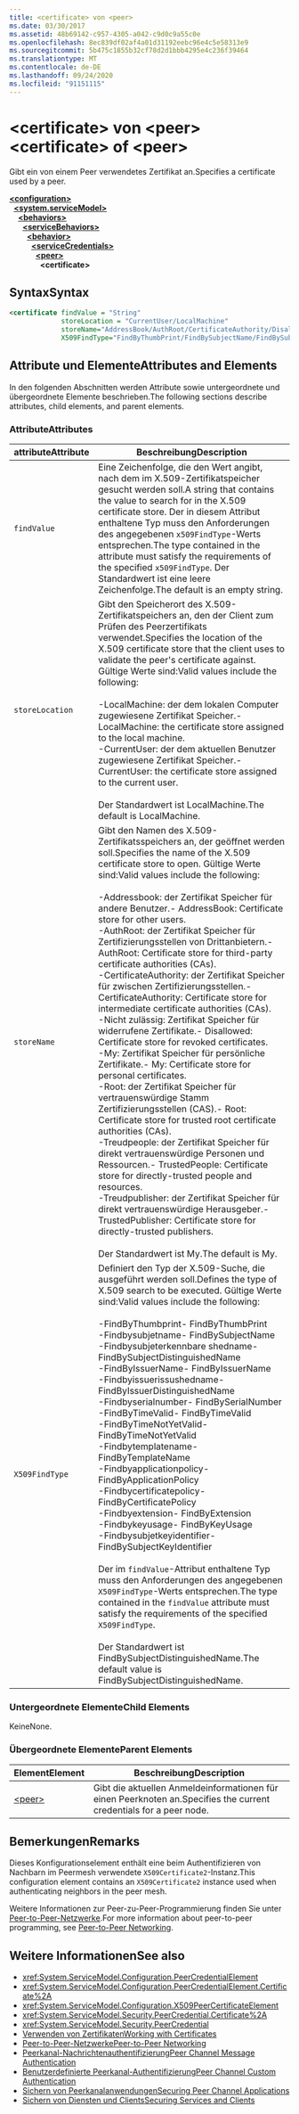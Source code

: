 ```yaml
---
title: <certificate> von <peer>
ms.date: 03/30/2017
ms.assetid: 48b69142-c957-4305-a042-c9d0c9a55c0e
ms.openlocfilehash: 8ec839df02af4a01d31192eebc96e4c5e58313e9
ms.sourcegitcommit: 5b475c1855b32cf78d2d1bbb4295e4c236f39464
ms.translationtype: MT
ms.contentlocale: de-DE
ms.lasthandoff: 09/24/2020
ms.locfileid: "91151115"
---
```

# <a name="certificate-of-peer"></a><span data-ttu-id="06ce7-102">\<certificate> von \<peer></span><span class="sxs-lookup"><span data-stu-id="06ce7-102">\<certificate> of \<peer></span></span>

<span data-ttu-id="06ce7-103">Gibt ein von einem Peer verwendetes Zertifikat an.</span><span class="sxs-lookup"><span data-stu-id="06ce7-103">Specifies a certificate used by a peer.</span></span>  
  
[**\<configuration>**](../configuration-element.md)\
&nbsp;&nbsp;[**\<system.serviceModel>**](system-servicemodel.md)\
&nbsp;&nbsp;&nbsp;&nbsp;[**\<behaviors>**](behaviors.md)\
&nbsp;&nbsp;&nbsp;&nbsp;&nbsp;&nbsp;[**\<serviceBehaviors>**](servicebehaviors.md)\
&nbsp;&nbsp;&nbsp;&nbsp;&nbsp;&nbsp;&nbsp;&nbsp;[**\<behavior>**](behavior-of-servicebehaviors.md)\
&nbsp;&nbsp;&nbsp;&nbsp;&nbsp;&nbsp;&nbsp;&nbsp;&nbsp;&nbsp;[**\<serviceCredentials>**](servicecredentials.md)\
&nbsp;&nbsp;&nbsp;&nbsp;&nbsp;&nbsp;&nbsp;&nbsp;&nbsp;&nbsp;&nbsp;&nbsp;[**\<peer>**](peer-of-servicecredentials.md)\
&nbsp;&nbsp;&nbsp;&nbsp;&nbsp;&nbsp;&nbsp;&nbsp;&nbsp;&nbsp;&nbsp;&nbsp;&nbsp;&nbsp;**\<certificate>**  
  
## <a name="syntax"></a><span data-ttu-id="06ce7-104">Syntax</span><span class="sxs-lookup"><span data-stu-id="06ce7-104">Syntax</span></span>  
  
```xml  
<certificate findValue = "String"
             storeLocation = "CurrentUser/LocalMachine"
             storeName="AddressBook/AuthRoot/CertificateAuthority/Disallowed/My/Root/TrustedPeople/TrustedPublisher"
             X509FindType="FindByThumbPrint/FindBySubjectName/FindBySubjectDistinguishedName/FindByIssuerName/FindByIssuerDistinguishedName/FindBySerialNumber/FindByTimeValid/FindByTimeNotYetValid/FindByTemplateName/FindByApplicationPolicy/FindByCertificatePolicy/FindByExtension/FindByKeyUsage/FindBySubjectKeyIdentifier" />
```  
  
## <a name="attributes-and-elements"></a><span data-ttu-id="06ce7-105">Attribute und Elemente</span><span class="sxs-lookup"><span data-stu-id="06ce7-105">Attributes and Elements</span></span>  

 <span data-ttu-id="06ce7-106">In den folgenden Abschnitten werden Attribute sowie untergeordnete und übergeordnete Elemente beschrieben.</span><span class="sxs-lookup"><span data-stu-id="06ce7-106">The following sections describe attributes, child elements, and parent elements.</span></span>  
  
### <a name="attributes"></a><span data-ttu-id="06ce7-107">Attribute</span><span class="sxs-lookup"><span data-stu-id="06ce7-107">Attributes</span></span>  
  
|<span data-ttu-id="06ce7-108">attribute</span><span class="sxs-lookup"><span data-stu-id="06ce7-108">Attribute</span></span>|<span data-ttu-id="06ce7-109">Beschreibung</span><span class="sxs-lookup"><span data-stu-id="06ce7-109">Description</span></span>|  
|---------------|-----------------|  
|`findValue`|<span data-ttu-id="06ce7-110">Eine Zeichenfolge, die den Wert angibt, nach dem im X.509-Zertifikatspeicher gesucht werden soll.</span><span class="sxs-lookup"><span data-stu-id="06ce7-110">A string that contains the value to search for in the X.509 certificate store.</span></span> <span data-ttu-id="06ce7-111">Der in diesem Attribut enthaltene Typ muss den Anforderungen des angegebenen `x509FindType`-Werts entsprechen.</span><span class="sxs-lookup"><span data-stu-id="06ce7-111">The type contained in the attribute must satisfy the requirements of the specified `x509FindType`.</span></span> <span data-ttu-id="06ce7-112">Der Standardwert ist eine leere Zeichenfolge.</span><span class="sxs-lookup"><span data-stu-id="06ce7-112">The default is an empty string.</span></span>|  
|`storeLocation`|<span data-ttu-id="06ce7-113">Gibt den Speicherort des X.509-Zertifikatspeichers an, den der Client zum Prüfen des Peerzertifikats verwendet.</span><span class="sxs-lookup"><span data-stu-id="06ce7-113">Specifies the location of the X.509 certificate store that the client uses to validate the peer's certificate against.</span></span> <span data-ttu-id="06ce7-114">Gültige Werte sind:</span><span class="sxs-lookup"><span data-stu-id="06ce7-114">Valid values include the following:</span></span><br /><br /> <span data-ttu-id="06ce7-115">-LocalMachine: der dem lokalen Computer zugewiesene Zertifikat Speicher.</span><span class="sxs-lookup"><span data-stu-id="06ce7-115">-   LocalMachine: the certificate store assigned to the local machine.</span></span><br /><span data-ttu-id="06ce7-116">-CurrentUser: der dem aktuellen Benutzer zugewiesene Zertifikat Speicher.</span><span class="sxs-lookup"><span data-stu-id="06ce7-116">-   CurrentUser: the certificate store assigned to the current user.</span></span><br /><br /> <span data-ttu-id="06ce7-117">Der Standardwert ist LocalMachine.</span><span class="sxs-lookup"><span data-stu-id="06ce7-117">The default is LocalMachine.</span></span>|  
|`storeName`|<span data-ttu-id="06ce7-118">Gibt den Namen des X.509-Zertifikatsspeichers an, der geöffnet werden soll.</span><span class="sxs-lookup"><span data-stu-id="06ce7-118">Specifies the name of the X.509 certificate store to open.</span></span> <span data-ttu-id="06ce7-119">Gültige Werte sind:</span><span class="sxs-lookup"><span data-stu-id="06ce7-119">Valid values include the following:</span></span><br /><br /> <span data-ttu-id="06ce7-120">-Addressbook: der Zertifikat Speicher für andere Benutzer.</span><span class="sxs-lookup"><span data-stu-id="06ce7-120">-   AddressBook: Certificate store for other users.</span></span><br /><span data-ttu-id="06ce7-121">-AuthRoot: der Zertifikat Speicher für Zertifizierungsstellen von Drittanbietern.</span><span class="sxs-lookup"><span data-stu-id="06ce7-121">-   AuthRoot: Certificate store for third-party certificate authorities (CAs).</span></span><br /><span data-ttu-id="06ce7-122">-CertificateAuthority: der Zertifikat Speicher für zwischen Zertifizierungsstellen.</span><span class="sxs-lookup"><span data-stu-id="06ce7-122">-   CertificateAuthority: Certificate store for intermediate certificate authorities (CAs).</span></span><br /><span data-ttu-id="06ce7-123">-Nicht zulässig: Zertifikat Speicher für widerrufene Zertifikate.</span><span class="sxs-lookup"><span data-stu-id="06ce7-123">-   Disallowed: Certificate store for revoked certificates.</span></span><br /><span data-ttu-id="06ce7-124">-My: Zertifikat Speicher für persönliche Zertifikate.</span><span class="sxs-lookup"><span data-stu-id="06ce7-124">-   My: Certificate store for personal certificates.</span></span><br /><span data-ttu-id="06ce7-125">-Root: der Zertifikat Speicher für vertrauenswürdige Stamm Zertifizierungsstellen (CAS).</span><span class="sxs-lookup"><span data-stu-id="06ce7-125">-   Root: Certificate store for trusted root certificate authorities (CAs).</span></span><br /><span data-ttu-id="06ce7-126">-Treudpeople: der Zertifikat Speicher für direkt vertrauenswürdige Personen und Ressourcen.</span><span class="sxs-lookup"><span data-stu-id="06ce7-126">-   TrustedPeople: Certificate store for directly-trusted people and resources.</span></span><br /><span data-ttu-id="06ce7-127">-Treudpublisher: der Zertifikat Speicher für direkt vertrauenswürdige Herausgeber.</span><span class="sxs-lookup"><span data-stu-id="06ce7-127">-   TrustedPublisher: Certificate store for directly-trusted publishers.</span></span><br /><br /> <span data-ttu-id="06ce7-128">Der Standardwert ist My.</span><span class="sxs-lookup"><span data-stu-id="06ce7-128">The default is My.</span></span>|  
|`X509FindType`|<span data-ttu-id="06ce7-129">Definiert den Typ der X.509-Suche, die ausgeführt werden soll.</span><span class="sxs-lookup"><span data-stu-id="06ce7-129">Defines the type of X.509 search to be executed.</span></span> <span data-ttu-id="06ce7-130">Gültige Werte sind:</span><span class="sxs-lookup"><span data-stu-id="06ce7-130">Valid values include the following:</span></span><br /><br /> <span data-ttu-id="06ce7-131">-FindByThumbprint</span><span class="sxs-lookup"><span data-stu-id="06ce7-131">-   FindByThumbPrint</span></span><br /><span data-ttu-id="06ce7-132">-Findbysubjetname</span><span class="sxs-lookup"><span data-stu-id="06ce7-132">-   FindBySubjectName</span></span><br /><span data-ttu-id="06ce7-133">-Findbysubjeterkennbare shedname</span><span class="sxs-lookup"><span data-stu-id="06ce7-133">-   FindBySubjectDistinguishedName</span></span><br /><span data-ttu-id="06ce7-134">-FindByIssuerName</span><span class="sxs-lookup"><span data-stu-id="06ce7-134">-   FindByIssuerName</span></span><br /><span data-ttu-id="06ce7-135">-Findbyissuerissushedname</span><span class="sxs-lookup"><span data-stu-id="06ce7-135">-   FindByIssuerDistinguishedName</span></span><br /><span data-ttu-id="06ce7-136">-Findbyserialnumber</span><span class="sxs-lookup"><span data-stu-id="06ce7-136">-   FindBySerialNumber</span></span><br /><span data-ttu-id="06ce7-137">-FindByTimeValid</span><span class="sxs-lookup"><span data-stu-id="06ce7-137">-   FindByTimeValid</span></span><br /><span data-ttu-id="06ce7-138">-FindByTimeNotYetValid</span><span class="sxs-lookup"><span data-stu-id="06ce7-138">-   FindByTimeNotYetValid</span></span><br /><span data-ttu-id="06ce7-139">-Findbytemplatename</span><span class="sxs-lookup"><span data-stu-id="06ce7-139">-   FindByTemplateName</span></span><br /><span data-ttu-id="06ce7-140">-Findbyapplicationpolicy</span><span class="sxs-lookup"><span data-stu-id="06ce7-140">-   FindByApplicationPolicy</span></span><br /><span data-ttu-id="06ce7-141">-Findbycertificatepolicy</span><span class="sxs-lookup"><span data-stu-id="06ce7-141">-   FindByCertificatePolicy</span></span><br /><span data-ttu-id="06ce7-142">-Findbyextension</span><span class="sxs-lookup"><span data-stu-id="06ce7-142">-   FindByExtension</span></span><br /><span data-ttu-id="06ce7-143">-Findbykeyusage</span><span class="sxs-lookup"><span data-stu-id="06ce7-143">-   FindByKeyUsage</span></span><br /><span data-ttu-id="06ce7-144">-Findbysubjetkeyidentifier</span><span class="sxs-lookup"><span data-stu-id="06ce7-144">-   FindBySubjectKeyIdentifier</span></span><br /><br /> <span data-ttu-id="06ce7-145">Der im `findValue`-Attribut enthaltene Typ muss den Anforderungen des angegebenen `X509FindType`-Werts entsprechen.</span><span class="sxs-lookup"><span data-stu-id="06ce7-145">The type contained in the `findValue` attribute must satisfy the requirements of the specified `X509FindType`.</span></span><br /><br /> <span data-ttu-id="06ce7-146">Der Standardwert ist FindBySubjectDistinguishedName.</span><span class="sxs-lookup"><span data-stu-id="06ce7-146">The default value is FindBySubjectDistinguishedName.</span></span>|  
  
### <a name="child-elements"></a><span data-ttu-id="06ce7-147">Untergeordnete Elemente</span><span class="sxs-lookup"><span data-stu-id="06ce7-147">Child Elements</span></span>  

 <span data-ttu-id="06ce7-148">Keine</span><span class="sxs-lookup"><span data-stu-id="06ce7-148">None.</span></span>  
  
### <a name="parent-elements"></a><span data-ttu-id="06ce7-149">Übergeordnete Elemente</span><span class="sxs-lookup"><span data-stu-id="06ce7-149">Parent Elements</span></span>  
  
|<span data-ttu-id="06ce7-150">Element</span><span class="sxs-lookup"><span data-stu-id="06ce7-150">Element</span></span>|<span data-ttu-id="06ce7-151">Beschreibung</span><span class="sxs-lookup"><span data-stu-id="06ce7-151">Description</span></span>|  
|-------------|-----------------|  
|[\<peer>](peer-of-servicecredentials.md)|<span data-ttu-id="06ce7-152">Gibt die aktuellen Anmeldeinformationen für einen Peerknoten an.</span><span class="sxs-lookup"><span data-stu-id="06ce7-152">Specifies the current credentials for a peer node.</span></span>|  
  
## <a name="remarks"></a><span data-ttu-id="06ce7-153">Bemerkungen</span><span class="sxs-lookup"><span data-stu-id="06ce7-153">Remarks</span></span>  

 <span data-ttu-id="06ce7-154">Dieses Konfigurationselement enthält eine beim Authentifizieren von Nachbarn im Peermesh verwendete `X509Certificate2`-Instanz.</span><span class="sxs-lookup"><span data-stu-id="06ce7-154">This configuration element contains an `X509Certificate2` instance used when authenticating neighbors in the peer mesh.</span></span>  
  
 <span data-ttu-id="06ce7-155">Weitere Informationen zur Peer-zu-Peer-Programmierung finden Sie unter [Peer-to-Peer-Netzwerke](../../../wcf/feature-details/peer-to-peer-networking.md).</span><span class="sxs-lookup"><span data-stu-id="06ce7-155">For more information about peer-to-peer programming, see [Peer-to-Peer Networking](../../../wcf/feature-details/peer-to-peer-networking.md).</span></span>  
  
## <a name="see-also"></a><span data-ttu-id="06ce7-156">Weitere Informationen</span><span class="sxs-lookup"><span data-stu-id="06ce7-156">See also</span></span>

- <xref:System.ServiceModel.Configuration.PeerCredentialElement>
- <xref:System.ServiceModel.Configuration.PeerCredentialElement.Certificate%2A>
- <xref:System.ServiceModel.Configuration.X509PeerCertificateElement>
- <xref:System.ServiceModel.Security.PeerCredential.Certificate%2A>
- <xref:System.ServiceModel.Security.PeerCredential>
- [<span data-ttu-id="06ce7-157">Verwenden von Zertifikaten</span><span class="sxs-lookup"><span data-stu-id="06ce7-157">Working with Certificates</span></span>](../../../wcf/feature-details/working-with-certificates.md)
- [<span data-ttu-id="06ce7-158">Peer-to-Peer-Netzwerke</span><span class="sxs-lookup"><span data-stu-id="06ce7-158">Peer-to-Peer Networking</span></span>](../../../wcf/feature-details/peer-to-peer-networking.md)
- <span data-ttu-id="06ce7-159">[Peerkanal-Nachrichtenauthentifizierung](/previous-versions/dotnet/netframework-3.5/aa967730(v=vs.90))</span><span class="sxs-lookup"><span data-stu-id="06ce7-159">[Peer Channel Message Authentication](/previous-versions/dotnet/netframework-3.5/aa967730(v=vs.90))</span></span>
- <span data-ttu-id="06ce7-160">[Benutzerdefinierte Peerkanal-Authentifizierung](/previous-versions/dotnet/netframework-3.5/ms751447(v=vs.90))</span><span class="sxs-lookup"><span data-stu-id="06ce7-160">[Peer Channel Custom Authentication](/previous-versions/dotnet/netframework-3.5/ms751447(v=vs.90))</span></span>
- [<span data-ttu-id="06ce7-161">Sichern von Peerkanalanwendungen</span><span class="sxs-lookup"><span data-stu-id="06ce7-161">Securing Peer Channel Applications</span></span>](../../../wcf/feature-details/securing-peer-channel-applications.md)
- [<span data-ttu-id="06ce7-162">Sichern von Diensten und Clients</span><span class="sxs-lookup"><span data-stu-id="06ce7-162">Securing Services and Clients</span></span>](../../../wcf/feature-details/securing-services-and-clients.md)
